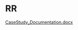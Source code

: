 # RR
[CaseStudy_Documentation.docx](https://github.com/abi22x/RR/files/8138876/CaseStudy_Documentation.docx)
